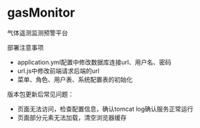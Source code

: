 # gasMonitor

气体遥测监测预警平台

部署注意事项<br />

- application.yml配置中修改数据库连接url、用户名、密码
- url.js中修改前端请求后端的url
- 菜单、角色、用户表、系统配置表的初始化

版本包更新后常见问题：  
- 页面无法访问，检查配置信息，确认tomcat log确认服务正常运行
- 页面部分元素无法加载，清空浏览器缓存

